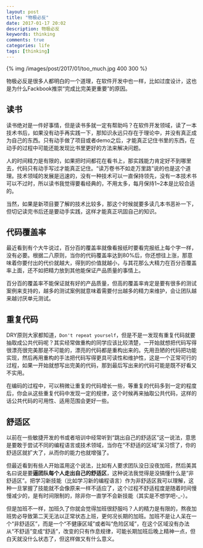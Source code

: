 ```yaml
---
layout: post
title: "物极必反"
date: 2017-01-17 20:02
description: 物极必反
keywords: thinking
comments: true
categories: life
tags: [thinking]
---
```

  
{% img /images/post/2017/01/too_much.jpg 400 300 %}  
  
物极必反是很多人都明白的一个道理，在软件开发中也一样，比如过度设计，这也是为什么Fackbook推崇“完成比完美更重要”的原因。  
  
<!--more-->  

## 读书
  
读书绝对是一件好事情，但是读书多就一定有帮助吗？在软件开发领域，读了一本技术书后，如果没有动手再实践一下，那知识永远只存在于理论中，并没有真正成为自己的东西。只有动手做了项目或者demo之后，才能真正记住书里的东西，在动手的过程中可能还能发现比书里更好的方法来解决问题。  
  
人的时间精力是有限的，如果把时间都花在看书上，那实践能力肯定好不到哪里去，代码只有动手写过才能真正记住。“读万卷书不如走万里路”说的也是这个道理。技术领域的发展是迅速的，没有一种技术可以一直保持领先，没有一本技术书可以不过时，所以读书我觉得要看经典的，不用太多，每月保持1~2本是比较合适的。  
  
当然，如果是新项目要了解的技术比较多，那这个时候就要多读几本书恶补一下，但切记读完书后还是要动手实践，这样才能真正巩固自己的知识。  
  
## 代码覆盖率
  
最近看到有个大牛说过，百分百的覆盖率就像看报纸时要看完报纸上每个字一样，没有必要。根据二八原则，当你的代码覆盖率达到80%后，你还想往上涨，那意味着你要付出的代价就越大，得到的价值就越小，与其花那么大精力在百分百覆盖率上面，还不如把精力放到其他能保证产品质量的事情上。  
  
百分百的覆盖率不能保证就有好的产品质量，但高的覆盖率肯定是要有很多的测试案例来支持的，越多的测试案例就意味着需要付出越多的精力来维护，会让团队越来越讨厌单元测试。  
  
## 重复代码
  
DRY原则大家都知道，`Don't repeat yourself`，但是不是一发现有重复代码就要抽取成公共代码呢？其实经常做重构的同学应该比较清楚，一开始就想把代码写得很漂亮很完美那是不可能的，漂亮的代码都是重构出来的。先用丑陋的代码把功能实现，然后再用重构的手法把代码写得更具可读性和维护性，这是一个正常可行的过程，如果一开始就想写出完美的代码，那到最后写出来的代码可能是既不好看又不实用。  
  
在编码的过程中，可以稍微让重复的代码增长一些，等重复的代码多到一定的程度后，你会从这些重复代码中发现一定的规律，这个时候再来抽取公共代码，这样的话公共代码的可用性、适用范围会更好一些。  
  
## 舒适区
  
以前在一些敏捷开发的书或者培训中经常听到“跳出自己的舒适区”这一说法，意思是要敢于尝试不同的编程语言或技术领域，当你在“不舒适的区域”呆习惯了，你的舒适区就扩大了，从而你的能力也就增强了。  
  
但最近看到有些人开始滥用这个说法，比如有人要求团队没日没夜加班，然后美其名曰说是要**逼团队每个人走出自己的舒适区**，这种说法我觉得是没搞懂什么是“非舒适区”。把学习新技能（比如学习新的编程语言）作为非舒适区我可以理解，这种一旦掌握了技能就不会像原来一样不适应了，这个过程不舒适程度是随着时间慢慢减少的，是有时间限制的，除非你一直学不会新技能（其实是不想学吧-_-）。  
  
但是加班不一样，加班久了你就会觉得加班很舒服吗？人的精力是有限的，熬夜加班势必导致第二天无法以正常状态上班，更何况长期的加班。加班不是让人呆在一个“非舒适区”，而是一个“不健康区域”或者叫“危险区域”，在这个区域没有办法从“不舒适”变成“舒适”，改变的只有作息规律，可能长期加班后晚上精神一点，但白天就没什么状态了，但这样做又有什么意义。  
  
